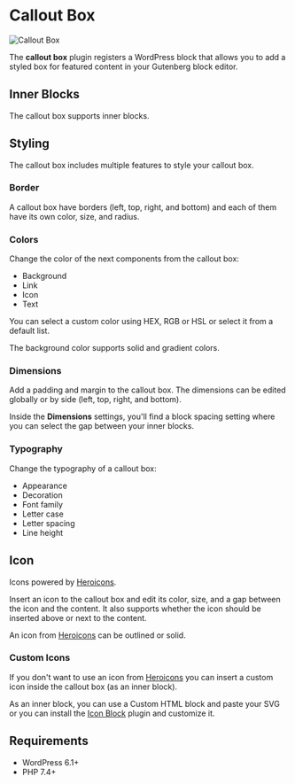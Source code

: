 # Callout Box

![Callout Box](https://i.imgur.com/mKHn1R4.png)

The **callout box** plugin registers a WordPress block that allows you to add a styled box for featured content in your Gutenberg block editor.

## Inner Blocks

The callout box supports inner blocks.

## Styling

The callout box includes multiple features to style your callout box.

### Border

A callout box have borders (left, top, right, and bottom) and each of them have its own color, size, and radius.

### Colors

Change the color of the next components from the callout box:

- Background
- Link
- Icon
- Text

You can select a custom color using HEX, RGB or HSL or select it from a default list.

The background color supports solid and gradient colors.

### Dimensions

Add a padding and margin to the callout box. The dimensions can be edited globally or by side (left, top, right, and bottom).

Inside the **Dimensions** settings, you'll find a block spacing setting where you can select the gap between your inner blocks.

### Typography

Change the typography of a callout box:

- Appearance
- Decoration
- Font family
- Letter case
- Letter spacing
- Line height

## Icon

Icons powered by [Heroicons](https://heroicons.com).

Insert an icon to the callout box and edit its color, size, and a gap between the icon and the content. It also supports whether the icon should be inserted above or next to the content.

An icon from [Heroicons](https://heroicons.com) can be outlined or solid.

### Custom Icons

If you don't want to use an icon from [Heroicons](https://heroicons.com) you can insert a custom icon inside the callout box (as an inner block).

As an inner block, you can use a Custom HTML block and paste your SVG or you can install the [Icon Block](https://github.com/ndiego/icon-block/) plugin and customize it.

## Requirements

- WordPress 6.1+
- PHP 7.4+
